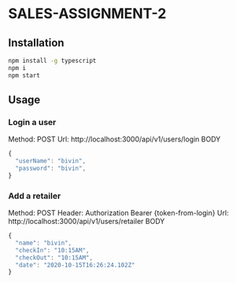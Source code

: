 # SALES-ASSIGNMENT-2


## Installation


```bash
npm install -g typescript
npm i 
npm start
```

## Usage

### Login a user 
Method: POST 
Url: http://localhost:3000/api/v1/users/login 
BODY
```javascript
{
  "userName": "bivin",
  "password": "bivin",
}
```

### Add a retailer 
Method: POST 
Header: Authorization Bearer {token-from-login}
Url: http://localhost:3000/api/v1/users/retailer 
BODY
```javascript
{
  "name": "bivin",
  "checkIn": "10:15AM",
  "checkOut": "10:15AM",
  "date": "2020-10-15T16:26:24.102Z"
}
```